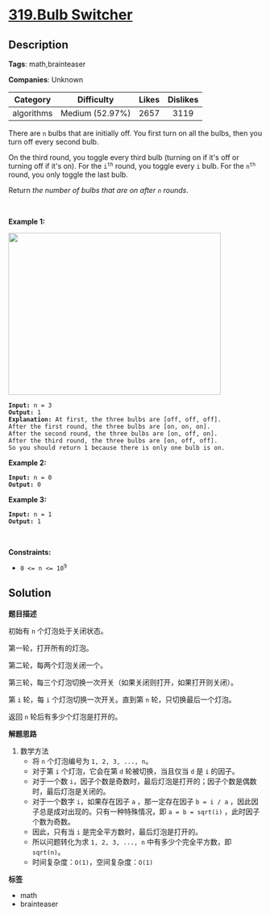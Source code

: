 # [319.Bulb Switcher](https://leetcode.com/problems/bulb-switcher/description/)

## Description

**Tags**: math,brainteaser

**Companies**: Unknown

|  Category  |   Difficulty    | Likes | Dislikes |
| :--------: | :-------------: | :---: | :------: |
| algorithms | Medium (52.97%) | 2657  |   3119   |

<p>There are <code>n</code> bulbs that are initially off. You first turn on all the bulbs, then&nbsp;you turn off every second bulb.</p>
<p>On the third round, you toggle every third bulb (turning on if it&#39;s off or turning off if it&#39;s on). For the <code>i<sup>th</sup></code> round, you toggle every <code>i</code> bulb. For the <code>n<sup>th</sup></code> round, you only toggle the last bulb.</p>
<p>Return <em>the number of bulbs that are on after <code>n</code> rounds</em>.</p>
<p>&nbsp;</p>
<p><strong class="example">Example 1:</strong></p>
<img alt="" src="https://assets.leetcode.com/uploads/2020/11/05/bulb.jpg" style="width: 421px; height: 321px;" />
<pre><code><strong>Input:</strong> n = 3
<strong>Output:</strong> 1
<strong>Explanation:</strong> At first, the three bulbs are [off, off, off].
After the first round, the three bulbs are [on, on, on].
After the second round, the three bulbs are [on, off, on].
After the third round, the three bulbs are [on, off, off].
So you should return 1 because there is only one bulb is on.</code></pre>
<p><strong class="example">Example 2:</strong></p>
<pre><code><strong>Input:</strong> n = 0
<strong>Output:</strong> 0</code></pre>
<p><strong class="example">Example 3:</strong></p>
<pre><code><strong>Input:</strong> n = 1
<strong>Output:</strong> 1</code></pre>
<p>&nbsp;</p>
<p><strong>Constraints:</strong></p>
<ul>
  <li><code>0 &lt;= n &lt;= 10<sup>9</sup></code></li>
</ul>

## Solution

**题目描述**

初始有 `n` 个灯泡处于关闭状态。

第一轮，打开所有的灯泡。

第二轮，每两个灯泡关闭一个。

第三轮，每三个灯泡切换一次开关（如果关闭则打开，如果打开则关闭）。

第 `i` 轮，每 `i` 个灯泡切换一次开关。直到第 `n` 轮，只切换最后一个灯泡。

返回 `n` 轮后有多少个灯泡是打开的。

**解题思路**

1. 数学方法
   - 将 `n` 个灯泡编号为 `1, 2, 3, ..., n`。
   - 对于第 `i` 个灯泡，它会在第 `d` 轮被切换，当且仅当 `d` 是 `i` 的因子。
   - 对于一个数 `i`，因子个数是奇数时，最后灯泡是打开的；因子个数是偶数时，最后灯泡是关闭的。
   - 对于一个数字 `i`，如果存在因子 `a` ，那一定存在因子 `b = i / a` ，因此因子总是成对出现的。只有一种特殊情况，即 `a = b = sqrt(i)` ，此时因子个数为奇数。
   - 因此，只有当 `i` 是完全平方数时，最后灯泡是打开的。
   - 所以问题转化为求 `1, 2, 3, ..., n` 中有多少个完全平方数，即 `sqrt(n)`。
   - 时间复杂度：`O(1)`，空间复杂度：`O(1)`

**标签**

- math
- brainteaser
